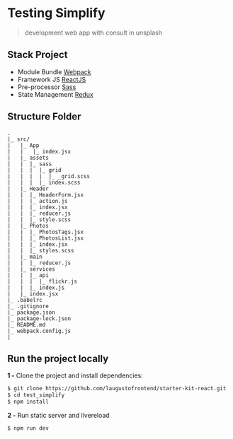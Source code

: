 # Testing Simplify

> development web app with consult in unsplash 

## Stack Project
- Module Bundle [Webpack](https://webpack.js.org)
- Framework JS [ReactJS](https://reactjs.org)
- Pre-processor [Sass](https://sass-lang.com)
- State Management [Redux](https://redux.js.org)

## Structure Folder
    .
    |_ src/
    |   |_ App
    |   |   |_ index.jsx
    |   |_ assets
    |   |  |_ sass
    |   |  |  |_ grid
    |   |  |  |  |_ _grid.scss
    |   |  |  |_ index.scss
    |   |_ Header
    |   |  |_ HeaderForm.jsx
    |   |  |_ action.js
    |   |  |_ index.jsx
    |   |  |_ reducer.js
    |   |  |_ style.scss
    |   |_ Photos
    |   |  |_ PhotosTags.jsx
    |   |  |_ PhotosList.jsx
    |   |  |_ index.jsx
    |   |  |_ styles.scss
    |   |_ main
    |   |  |_ reducer.js
    |   |_ services
    |   |  |_ api
    |   |  |  |_ flickr.js 
    |   |  |_ index.js
    |   |_ index.jsx
    |_ .babelrc
    |_ .gitignore
    |_ package.json
    |_ package-lock.json
    |_ README.md
    |_ webpack.config.js
    |

## Run the project locally
**1 -** Clone the project and install dependencies:
```sh
$ git clone https://github.com/laugustofrontend/starter-kit-react.git
$ cd test_simplify
$ npm install
```
**2 -** Run static server and livereload
```sh
$ npm run dev
```
